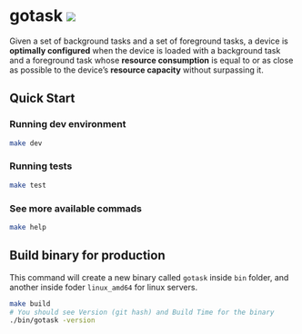 # gotask ![](https://github.com/gustavocd/gotask/workflows/GoTask%20Tests/badge.svg)

Given a set of background tasks and a set of foreground tasks, a device is
**optimally configured** when the device is loaded with a background task and a
foreground task whose **resource consumption** is equal to or as close as possible
to the device’s **resource capacity** without surpassing it.

## Quick Start

### Running dev environment

```bash
make dev
```

### Running tests

```bash
make test
```

### See more available commads

```bash
make help
```

## Build binary for production

This command will create a new binary called `gotask` inside `bin` folder, 
and another inside foder `linux_amd64` for linux servers.

```bash
make build
# You should see Version (git hash) and Build Time for the binary
./bin/gotask -version
```
